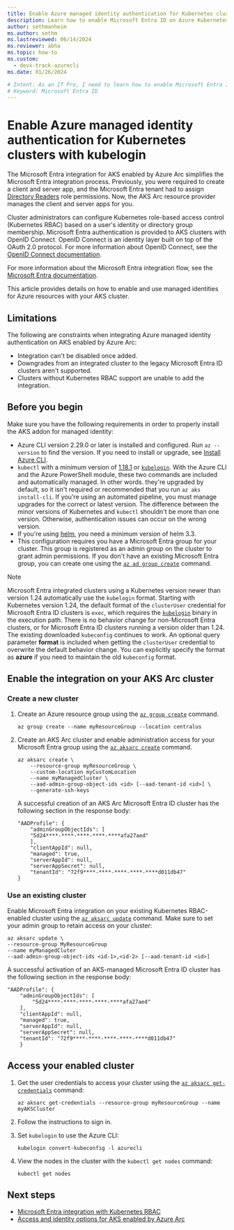 ```yaml
---
title: Enable Azure managed identity authentication for Kubernetes clusters with kubelogin
description: Learn how to enable Microsoft Entra ID on Azure Kubernetes Service with kubelogin and authenticate Azure users with credentials or managed roles.
author: sethmanheim
ms.author: sethm 
ms.lastreviewed: 06/14/2024
ms.reviewer: abha
ms.topic: how-to
ms.custom:
  - devx-track-azurecli
ms.date: 01/26/2024

# Intent: As an IT Pro, I need to learn how to enable Microsoft Entra ID authentication for Kubernetes clusters
# Keyword: Microsoft Entra ID
---
```


# Enable Azure managed identity authentication for Kubernetes clusters with kubelogin

The Microsoft Entra integration for AKS enabled by Azure Arc simplifies the Microsoft Entra integration process. Previously, you were required to create a client and server app, and the Microsoft Entra tenant had to assign [Directory Readers](/entra/identity/role-based-access-control/permissions-reference#directory-readers) role permissions. Now, the AKS Arc resource provider manages the client and server apps for you.

Cluster administrators can configure Kubernetes role-based access control (Kubernetes RBAC) based on a user's identity or directory group membership. Microsoft Entra authentication is provided to AKS clusters with OpenID Connect. OpenID Connect is an identity layer built on top of the OAuth 2.0 protocol. For more information about OpenID Connect, see the [OpenID Connect documentation](/entra/identity-platform/v2-protocols-oidc).

For more information about the Microsoft Entra integration flow, see the [Microsoft Entra documentation](concepts-security-access-identity.md#microsoft-entra-integration).

This article provides details on how to enable and use managed identities for Azure resources with your AKS cluster.

## Limitations

The following are constraints when integrating Azure managed identity authentication on AKS enabled by Azure Arc:

* Integration can't be disabled once added.
* Downgrades from an integrated cluster to the legacy Microsoft Entra ID clusters aren't supported.
* Clusters without Kubernetes RBAC support are unable to add the integration.

## Before you begin

Make sure you have the following requirements in order to properly install the AKS addon for managed identity:

* Azure CLI version 2.29.0 or later is installed and configured. Run `az --version` to find the version. If you need to install or upgrade, see [Install Azure CLI](/cli/azure/install-azure-cli).
* `kubectl` with a minimum version of [1.18.1](https://github.com/kubernetes/kubernetes/blob/master/CHANGELOG/CHANGELOG-1.18.md#v1181) or [`kubelogin`](https://github.com/Azure/kubelogin). With the Azure CLI and the Azure PowerShell module, these two commands are included and automatically managed. In other words. they're upgraded by default, so it isn't required or recommended that you run `az aks install-cli`. If you're using an automated pipeline, you must manage upgrades for the correct or latest version. The difference between the minor versions of Kubernetes and `kubectl` shouldn't be more than one version. Otherwise, authentication issues can occur on the wrong version.
* If you're using [helm](https://github.com/helm/helm), you need a minimum version of helm 3.3.
* This configuration requires you have a Microsoft Entra group for your cluster. This group is registered as an admin group on the cluster to grant admin permissions. If you don't have an existing Microsoft Entra group, you can create one using the [`az ad group create`](/cli/azure/ad/group#az_ad_group_create) command.

> [!NOTE]
> Microsoft Entra integrated clusters using a Kubernetes version newer than version 1.24 automatically use the `kubelogin` format. Starting with Kubernetes version 1.24, the default format of the `clusterUser` credential for Microsoft Entra ID clusters is `exec`, which requires the [`kubelogin`](https://github.com/Azure/kubelogin) binary in the execution path. There is no behavior change for non-Microsoft Entra clusters, or for Microsoft Entra ID clusters running a version older than 1.24.
> The existing downloaded `kubeconfig` continues to work. An optional query parameter **format** is included when getting the `clusterUser` credential to overwrite the default behavior change. You can explicitly specify the format as **azure** if you need to maintain the old `kubeconfig` format.

## Enable the integration on your AKS Arc cluster

### Create a new cluster

1. Create an Azure resource group using the [`az group create`](/cli/azure/group#az-group-create) command.

    ```azurecli
    az group create --name myResourceGroup --location centralus
    ```

2. Create an AKS Arc cluster and enable administration access for your Microsoft Entra group using the [`az aksarc create`](/cli/azure/aksarc#az-aksarc-create) command.

    ```azurecli
    az aksarc create \
        --resource-group myResourceGroup \
        --custom-location myCustomLocation
        --name myManagedCluster \
        --aad-admin-group-object-ids <id> [--aad-tenant-id <id>] \
        --generate-ssh-keys
    ```

    A successful creation of an AKS Arc Microsoft Entra ID cluster has the following section in the response body:

    ```output
    "AADProfile": {
        "adminGroupObjectIds": [
        "5d24****-****-****-****-****afa27aed"
        ],
        "clientAppId": null,
        "managed": true,
        "serverAppId": null,
        "serverAppSecret": null,
        "tenantId": "72f9****-****-****-****-****d011db47"
    }
    ```

### Use an existing cluster

Enable Microsoft Entra integration on your existing Kubernetes RBAC-enabled cluster using the [`az aksarc update`](/cli/azure/aksarc#az-aksarc-update) command. Make sure to set your admin group to retain access on your cluster:

```azurecli
az aksarc update \
--resource-group MyResourceGroup 
--name myManagedCluter
--aad-admin-group-object-ids <id-1>,<id-2> [--aad-tenant-id <id>]
```

A successful activation of an AKS-managed Microsoft Entra ID cluster has the following section in the response body:

```output
"AADProfile": {
    "adminGroupObjectIds": [
        "5d24****-****-****-****-****afa27aed"
    ],
    "clientAppId": null,
    "managed": true,
    "serverAppId": null,
    "serverAppSecret": null,
    "tenantId": "72f9****-****-****-****-****d011db47"
    }
```

## Access your enabled cluster

1. Get the user credentials to access your cluster using the [`az aksarc get-credentials`](/cli/azure/aksarc#az-aksarc-get-credentials) command:

    ```azurecli
    az aksarc get-credentials --resource-group myResourceGroup --name myAKSCluster
    ```

2. Follow the instructions to sign in.

3. Set `kubelogin` to use the Azure CLI:

    ```azurecli
    kubelogin convert-kubeconfig -l azurecli
    ```

4. View the nodes in the cluster with the `kubectl get nodes` command:

    ```azurecli
    kubectl get nodes
    ```

## Next steps

* [Microsoft Entra integration with Kubernetes RBAC](kubernetes-rbac-23h2.md)
* [Access and identity options for AKS enabled by Azure Arc](concepts-security-access-identity.md)
